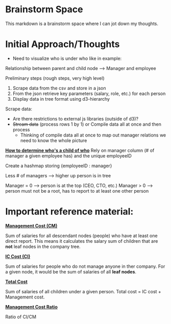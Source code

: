 # Brainstorm Space

This markdown is a brainstorm space where I can jot down my thoughts.

# Initial Approach/Thoughts

- Need to visualize who is under who like in example:

Relationship between parent and child node --> Manager and employee

Preliminary steps (rough steps, very high level)
1. Scrape data from the csv and store in a json
2. From the json retrieve key parameters (salary, role, etc.) for each person
3. Display data in tree format using d3-hierarchy


Scrape data:
- Are there restrictions to external js libraries (outside of d3)?
- <s>Stream data</s> (process rows 1 by 1) or Compile data all at once and then process
    - Thinking of compile data all at once to map out manager relations we need to know the whole picture




<ins>**How to determine who's a child of who**</ins>
Rely on manager column (# of manager a given employee has) and the unique employeeID

Create a hashmap storing {employeeID : manager}

Less # of managers --> higher up person is in tree

Manager = 0 --> person is at the top (CEO, CTO, etc.)
Manager > 0 --> person must not be a root, has to report to at least one other person









# Important reference material: 

<ins>**Management Cost (CM)**</ins>

Sum of salaries for all descendant nodes (people) who have at least one direct report. This means it calculates the salary sum of children that are **not** leaf nodes in the company tree.


<ins>**IC Cost (CI)**</ins>

Sum of salaries for people who do not manage anyone in ther company. For a given node, it would be the sum of salaries of all **leaf nodes**.


<ins>**Total Cost**</ins>

Sum of salaries of all children under a given person. Total cost = IC cost + Management cost.


<ins>**Management Cost Ratio**</ins>

Ratio of CI/CM 








